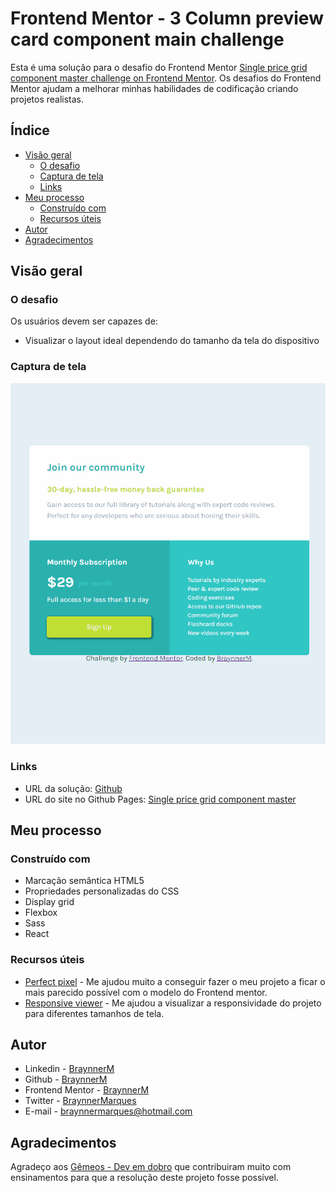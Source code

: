 # Frontend Mentor - 3 Column preview card component main challenge

Esta é uma solução para o desafio do Frontend Mentor [Single price grid component master challenge on Frontend Mentor](https://www.frontendmentor.io/challenges/single-price-grid-component-5ce41129d0ff452fec5abbbc/hub). Os desafios do Frontend Mentor ajudam a melhorar minhas habilidades de codificação criando projetos realistas.

## Índice

- [Visão geral](#visão-geral)
  - [O desafio](#o-desafio)
  - [Captura de tela](#captura-de-tela)
  - [Links](#links)
- [Meu processo](#meu-processo)
  - [Construído com](#construído-com)   
  - [Recursos úteis](#recursos-úteis)
- [Autor](#autor)
- [Agradecimentos](#agradecimentos)

## Visão geral

### O desafio

Os usuários devem ser capazes de:

- Visualizar o layout ideal dependendo do tamanho da tela do dispositivo

### Captura de tela

![](./src/assets/captura-de-tela.gif)

### Links

- URL da solução: [Github](https://github.com/BraynnerM/single-price-grid-component-master)
- URL do site no Github Pages: [Single price grid component master](https://single-price-grid-component-master-alpha-nine.vercel.app/)

## Meu processo

### Construído com

- Marcação semântica HTML5 
- Propriedades personalizadas do CSS
- Display grid
- Flexbox
- Sass
- React

### Recursos úteis

- [Perfect pixel](https://www.welldonecode.com/perfectpixel/) - Me ajudou muito a conseguir fazer o meu projeto a ficar o mais parecido possível com o modelo do Frontend mentor.
- [Responsive viewer](https://responsiveviewer.org/) - Me ajudou a visualizar a responsividade do projeto para diferentes tamanhos de tela.

## Autor

- Linkedin - [BraynnerM](https://www.linkedin.com/in/braynner-marques-ribeiro-de-oliveira-88142b256/)
- Github - [BraynnerM](https://github.com/BraynnerM)
- Frontend Mentor - [BraynnerM](https://www.frontendmentor.io/profile/BraynnerM)
- Twitter - [BraynnerMarques](https://twitter.com/BraynnerMarques)
- E-mail - [braynnermarques@hotmail.com](mailto:braynnermarques@hotmail.com)



## Agradecimentos

Agradeço aos [Gêmeos - Dev em dobro](https://www.instagram.com/devemdobro/) que contribuiram muito com ensinamentos para que a resolução deste projeto fosse possível.
